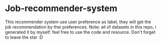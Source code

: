 # Job-recommender-system
This recommender system use user preference as label, they will get the job recommendation by thei preferences.
Note: all of datasets in this repo, i generated it by myself. feel free to use the code and resource. Don't forget to leave the star :D
